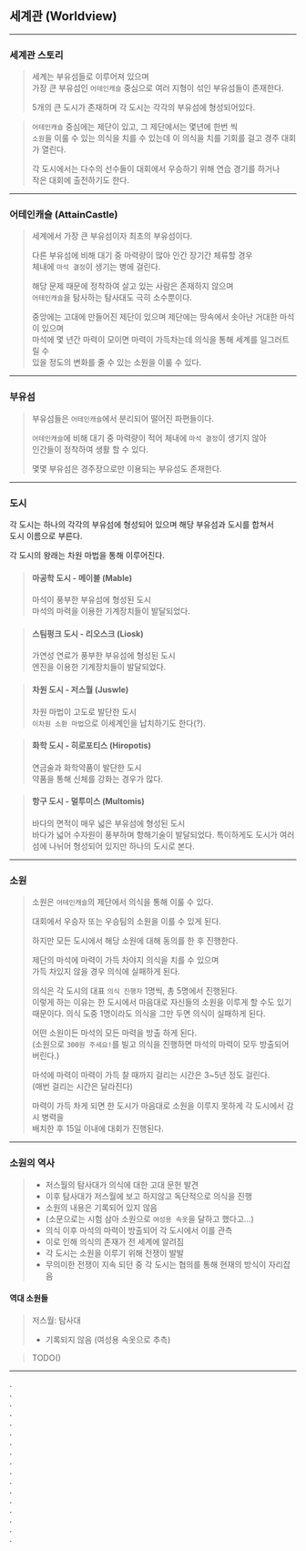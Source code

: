 ## 세계관 (Worldview)

---

### 세계관 스토리

> 세계는 부유섬들로 이루어져 있으며  
> 가장 큰 부유섬인 `어테인캐슬` 중심으로 여러 지형이 섞인 부유섬들이 존재한다.
>
> 5개의 큰 도시가 존재하며 각 도시는 각각의 부유섬에 형성되어있다.

> `어테인캐슬` 중심에는 제단이 있고, 그 제단에서는 몇년에 한번 씩  
> `소원`을 이룰 수 있는 의식을 치를 수 있는데 이 의식을 치를 기회를 걸고 경주 대회가 열린다.
>
> 각 도시에서는 다수의 선수들이 대회에서 우승하기 위해 연습 경기를 하거나  
> 작은 대회에 출전하기도 한다.

---

### 어테인캐슬 (AttainCastle)

> 세계에서 가장 큰 부유섬이자 최초의 부유섬이다.
>
> 다른 부유섬에 비해 대기 중 마력량이 많아 인간 장기간 체류할 경우  
> 체내에 `마석 결정`이 생기는 병에 걸린다.
>
> 해당 문제 때문에 정착하여 살고 있는 사람은 존재하지 않으며  
> `어테인캐슬`을 탐사하는 탐사대도 극히 소수뿐이다.
>
> 중앙에는 고대에 만들어진 제단이 있으며 제단에는 땅속에서 솟아난 거대한 마석이 있으며  
> 마석에 몇 년간 마력이 모이면 마력이 가득차는데 의식을 통해 세계를 일그러트릴 수  
> 있을 정도의 변화를 줄 수 있는 소원을 이룰 수 있다.

---

### 부유섬

> 부유섬들은 `어테인캐슬`에서 분리되어 떨어진 파편들이다.
>
> `어테인캐슬`에 비해 대기 중 마력량이 적어 체내에 `마석 결정`이 생기지 않아  
> 인간들이 정착하여 생활 할 수 있다.
>
> 몇몇 부유섬은 경주장으로만 이용되는 부유섬도 존재한다.

---

### 도시

각 도시는 하나의 각각의 부유섬에 형성되어 있으며 해당 부유섬과 도시를 합쳐서  
도시 이름으로 부른다.

각 도시의 왕래는 차원 마법을 통해 이루어진다.

> #### 마공학 도시 - 메이블 (Mable)
> 마석이 풍부한 부유섬에 형성된 도시  
> 마석의 마력을 이용한 기계장치들이 발달되었다.

> #### 스팀펑크 도시 - 리오스크 (Liosk)
> 가연성 연료가 풍부한 부유섬에 형성된 도시  
> 엔진을 이용한 기계장치들이 발달되었다.

> #### 차원 도시 - 저스월 (Juswle)
> 차원 마법이 고도로 발단한 도시  
> `이차원 소환 마법`으로 이세계인을 납치하기도 한다(?).

> #### 화학 도시 - 히로포티스 (Hiropotis)
> 연금술과 화학약품이 발단한 도시  
> 약품을 통해 신체를 강화는 경우가 많다.

> #### 항구 도시 - 멀투미스 (Multomis)
> 바다의 면적이 매우 넓은 부유섬에 형성된 도시  
> 바다가 넓어 수자원이 풍부하며 항해기술이 발달되었다.
> 특이하게도 도시가 여러 섬에 나뉘어 형성되어 있지만 하나의 도시로 본다.

---

### 소원

> 소원은 `어테인캐슬`의 제단에서 의식을 통해 이룰 수 있다.
>
> 대회에서 우승자 또는 우승팀의 소원을 이를 수 있게 된다.
>
> 하지만 모든 도시에서 해당 소원에 대해 동의를 한 후 진행한다.
>
> 제단의 마석에 마력이 가득 차야지 의식을 치를 수 있으며  
> 가득 차있지 않을 경우 의식에 실패하게 된다.
>
> 의식은 각 도시의 대표 `의식 진행자` 1명씩, 총 5명에서 진행된다.  
> 이렇게 하는 이유는 한 도시에서 마음대로 자신들의 소원을 이루게 할 수도 있기 때문이다.
> 의식 도중 1명이라도 의식을 그만 두면 의식이 실패하게 된다.
>
> 어떤 소원이든 마석의 모든 마력을 방출 하게 된다.  
> (소원으로 `300원 주세요!`를 빌고 의식을 진행하면 마석의 마력이 모두 방출되어 버린다.)
>
> 마석에 마력이 마력이 가득 찰 때까지 걸리는 시간은 3~5년 정도 걸린다.    
> (매번 걸리는 시간은 달라진다)
>
> 마력이 가득 차게 되면 한 도시가 마음대로 소원을 이루지 못하게 각 도시에서 감시 병력을  
> 배치한 후 15일 이내에 대회가 진행된다.

---

### 소원의 역사

> - 저스월의 탐사대가 의식에 대한 고대 문헌 발견
> - 이후 탐사대가 저스월에 보고 하지않고 독단적으로 의식을 진행
> - 소원의 내용은 기록되어 있지 않음
> - (소문으로는 시험 삼아 소원으로 `여성용 속옷`을 달하고 했다고...)
> - 의식 이후 마석의 마력이 방출되어 각 도시에서 이를 관측
> - 이로 인해 의식의 존재가 전 세계에 알려짐
> - 각 도시는 소원을 이루기 위해 전쟁이 발발
> - 무의미한 전쟁이 지속 되던 중 각 도시는 협의를 통해 현재의 방식이 자리잡음

#### 역대 소원들

> 저스월: 탐사대
> - 기록되지 않음 (여성용 속옷으로 추측)

> TODO()





---
.  
.  
.  
.  
.  
.  
.  
.  
.  
.  
.  
.  
.  
.  
.  
.  
.  